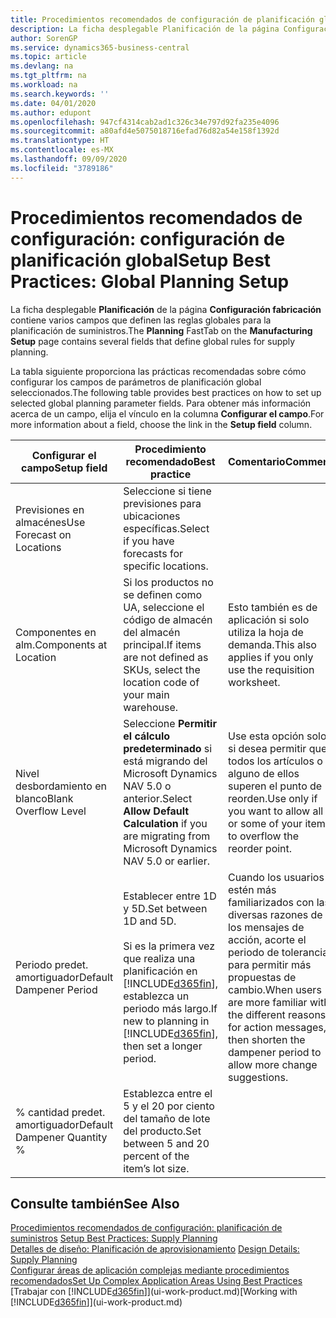 ```yaml
---
title: Procedimientos recomendados de configuración de planificación global | Documentos de Microsoft
description: La ficha desplegable Planificación de la página Configuración fabricación contiene varios campos que definen las reglas globales para la planificación de suministros.
author: SorenGP
ms.service: dynamics365-business-central
ms.topic: article
ms.devlang: na
ms.tgt_pltfrm: na
ms.workload: na
ms.search.keywords: ''
ms.date: 04/01/2020
ms.author: edupont
ms.openlocfilehash: 947cf4314cab2ad1c326c34e797d92fa235e4096
ms.sourcegitcommit: a80afd4e5075018716efad76d82a54e158f1392d
ms.translationtype: HT
ms.contentlocale: es-MX
ms.lasthandoff: 09/09/2020
ms.locfileid: "3789186"
---
```

# <a name="setup-best-practices-global-planning-setup"></a><span data-ttu-id="8e4f4-103">Procedimientos recomendados de configuración: configuración de planificación global</span><span class="sxs-lookup"><span data-stu-id="8e4f4-103">Setup Best Practices: Global Planning Setup</span></span>
<span data-ttu-id="8e4f4-104">La ficha desplegable **Planificación** de la página **Configuración fabricación** contiene varios campos que definen las reglas globales para la planificación de suministros.</span><span class="sxs-lookup"><span data-stu-id="8e4f4-104">The **Planning** FastTab on the **Manufacturing Setup** page contains several fields that define global rules for supply planning.</span></span>  

 <span data-ttu-id="8e4f4-105">La tabla siguiente proporciona las prácticas recomendadas sobre cómo configurar los campos de parámetros de planificación global seleccionados.</span><span class="sxs-lookup"><span data-stu-id="8e4f4-105">The following table provides best practices on how to set up selected global planning parameter fields.</span></span> <span data-ttu-id="8e4f4-106">Para obtener más información acerca de un campo, elija el vínculo en la columna **Configurar el campo**.</span><span class="sxs-lookup"><span data-stu-id="8e4f4-106">For more information about a field, choose the link in the **Setup field** column.</span></span>  

|<span data-ttu-id="8e4f4-107">Configurar el campo</span><span class="sxs-lookup"><span data-stu-id="8e4f4-107">Setup field</span></span>|<span data-ttu-id="8e4f4-108">Procedimiento recomendado</span><span class="sxs-lookup"><span data-stu-id="8e4f4-108">Best practice</span></span>|<span data-ttu-id="8e4f4-109">Comentario</span><span class="sxs-lookup"><span data-stu-id="8e4f4-109">Comment</span></span>|  
|-----------------|-------------------|-------------|  
|<span data-ttu-id="8e4f4-110">Previsiones en almacénes</span><span class="sxs-lookup"><span data-stu-id="8e4f4-110">Use Forecast on Locations</span></span>|<span data-ttu-id="8e4f4-111">Seleccione si tiene previsiones para ubicaciones específicas.</span><span class="sxs-lookup"><span data-stu-id="8e4f4-111">Select if you have forecasts for specific locations.</span></span>||  
|<span data-ttu-id="8e4f4-112">Componentes en alm.</span><span class="sxs-lookup"><span data-stu-id="8e4f4-112">Components at Location</span></span>|<span data-ttu-id="8e4f4-113">Si los productos no se definen como UA, seleccione el código de almacén del almacén principal.</span><span class="sxs-lookup"><span data-stu-id="8e4f4-113">If items are not defined as SKUs, select the location code of your main warehouse.</span></span>|<span data-ttu-id="8e4f4-114">Esto también es de aplicación si solo utiliza la hoja de demanda.</span><span class="sxs-lookup"><span data-stu-id="8e4f4-114">This also applies if you only use the requisition worksheet.</span></span>|  
|<span data-ttu-id="8e4f4-115">Nivel desbordamiento en blanco</span><span class="sxs-lookup"><span data-stu-id="8e4f4-115">Blank Overflow Level</span></span>|<span data-ttu-id="8e4f4-116">Seleccione **Permitir el cálculo predeterminado** si está migrando del Microsoft Dynamics NAV 5.0 o anterior.</span><span class="sxs-lookup"><span data-stu-id="8e4f4-116">Select **Allow Default Calculation** if you are migrating from Microsoft Dynamics NAV 5.0 or earlier.</span></span>|<span data-ttu-id="8e4f4-117">Use esta opción solo si desea permitir que todos los artículos o alguno de ellos superen el punto de reorden.</span><span class="sxs-lookup"><span data-stu-id="8e4f4-117">Use only if you want to allow all or some of your items to overflow the reorder point.</span></span>|  
|<span data-ttu-id="8e4f4-118">Periodo predet. amortiguador</span><span class="sxs-lookup"><span data-stu-id="8e4f4-118">Default Dampener Period</span></span>|<span data-ttu-id="8e4f4-119">Establecer entre 1D y 5D.</span><span class="sxs-lookup"><span data-stu-id="8e4f4-119">Set between 1D and 5D.</span></span><br /><br /> <span data-ttu-id="8e4f4-120">Si es la primera vez que realiza una planificación en [!INCLUDE[d365fin](includes/d365fin_md.md)], establezca un periodo más largo.</span><span class="sxs-lookup"><span data-stu-id="8e4f4-120">If new to planning in [!INCLUDE[d365fin](includes/d365fin_md.md)], then set a longer period.</span></span>|<span data-ttu-id="8e4f4-121">Cuando los usuarios estén más familiarizados con las diversas razones de los mensajes de acción, acorte el periodo de tolerancia para permitir más propuestas de cambio.</span><span class="sxs-lookup"><span data-stu-id="8e4f4-121">When users are more familiar with the different reasons for action messages, then shorten the dampener period to allow more change suggestions.</span></span>|  
|<span data-ttu-id="8e4f4-122">% cantidad predet. amortiguador</span><span class="sxs-lookup"><span data-stu-id="8e4f4-122">Default Dampener Quantity %</span></span>|<span data-ttu-id="8e4f4-123">Establezca entre el 5 y el 20 por ciento del tamaño de lote del producto.</span><span class="sxs-lookup"><span data-stu-id="8e4f4-123">Set between 5 and 20 percent of the item’s lot size.</span></span>||  

## <a name="see-also"></a><span data-ttu-id="8e4f4-124">Consulte también</span><span class="sxs-lookup"><span data-stu-id="8e4f4-124">See Also</span></span>  
 <span data-ttu-id="8e4f4-125">[Procedimientos recomendados de configuración: planificación de suministros](setup-best-practices-supply-planning.md) </span><span class="sxs-lookup"><span data-stu-id="8e4f4-125">[Setup Best Practices: Supply Planning](setup-best-practices-supply-planning.md) </span></span>  
 <span data-ttu-id="8e4f4-126">[Detalles de diseño: Planificación de aprovisionamiento](design-details-supply-planning.md) </span><span class="sxs-lookup"><span data-stu-id="8e4f4-126">[Design Details: Supply Planning](design-details-supply-planning.md) </span></span>  
 [<span data-ttu-id="8e4f4-127">Configurar áreas de aplicación complejas mediante procedimientos recomendados</span><span class="sxs-lookup"><span data-stu-id="8e4f4-127">Set Up Complex Application Areas Using Best Practices</span></span>](set-up-complex-application-areas-using-best-practices.md)  
 <span data-ttu-id="8e4f4-128">[Trabajar con [!INCLUDE[d365fin](includes/d365fin_md.md)]](ui-work-product.md)</span><span class="sxs-lookup"><span data-stu-id="8e4f4-128">[Working with [!INCLUDE[d365fin](includes/d365fin_md.md)]](ui-work-product.md)</span></span>
